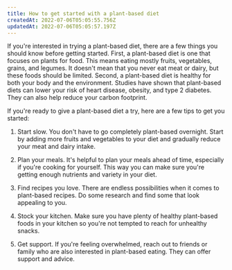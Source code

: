 ```yaml
---
title: How to get started with a plant-based diet
createdAt: 2022-07-06T05:05:55.756Z
updatedAt: 2022-07-06T05:05:57.197Z
---
```


If you're interested in trying a plant-based diet, there are a few things you should know before getting started. First, a plant-based diet is one that focuses on plants for food. This means eating mostly fruits, vegetables, grains, and legumes. It doesn't mean that you never eat meat or dairy, but these foods should be limited. Second, a plant-based diet is healthy for both your body and the environment. Studies have shown that plant-based diets can lower your risk of heart disease, obesity, and type 2 diabetes. They can also help reduce your carbon footprint.

If you're ready to give a plant-based diet a try, here are a few tips to get you started:

1. Start slow. You don't have to go completely plant-based overnight. Start by adding more fruits and vegetables to your diet and gradually reduce your meat and dairy intake.

2. Plan your meals. It's helpful to plan your meals ahead of time, especially if you're cooking for yourself. This way you can make sure you're getting enough nutrients and variety in your diet.

3. Find recipes you love. There are endless possibilities when it comes to plant-based recipes. Do some research and find some that look appealing to you.

4. Stock your kitchen. Make sure you have plenty of healthy plant-based foods in your kitchen so you're not tempted to reach for unhealthy snacks.

5. Get support. If you're feeling overwhelmed, reach out to friends or family who are also interested in plant-based eating. They can offer support and advice.
